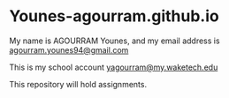 # Younes-agourram.github.io

My name is AGOURRAM Younes, and my email address is agourram.younes94@gmail.com

This is my school account yagourram@my.waketech.edu

This repository will hold assignments.